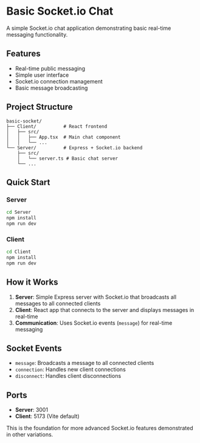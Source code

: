 # Basic Socket.io Chat

A simple Socket.io chat application demonstrating basic real-time messaging functionality.

## Features

- Real-time public messaging
- Simple user interface
- Socket.io connection management
- Basic message broadcasting

## Project Structure

```
basic-socket/
├── Client/          # React frontend
│   ├── src/
│   │   ├── App.tsx  # Main chat component
│   │   └── ...
└── Server/          # Express + Socket.io backend
    ├── src/
    │   └── server.ts # Basic chat server
    └── ...
```

## Quick Start

### Server
```bash
cd Server
npm install
npm run dev
```

### Client
```bash
cd Client
npm install
npm run dev
```

## How it Works

1. **Server**: Simple Express server with Socket.io that broadcasts all messages to all connected clients
2. **Client**: React app that connects to the server and displays messages in real-time
3. **Communication**: Uses Socket.io events (`message`) for real-time messaging

## Socket Events

- `message`: Broadcasts a message to all connected clients
- `connection`: Handles new client connections
- `disconnect`: Handles client disconnections

## Ports

- **Server**: 3001
- **Client**: 5173 (Vite default)

This is the foundation for more advanced Socket.io features demonstrated in other variations. 